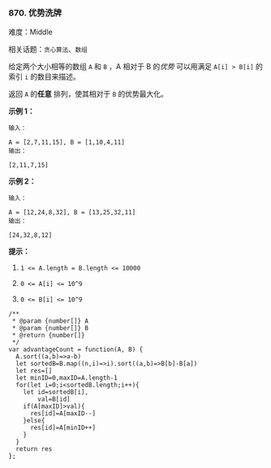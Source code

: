 ### 870. 优势洗牌

难度：Middle

相关话题：`贪心算法`、`数组`

给定两个大小相等的数组 `A` 和 `B` ，A 相对于 B 的*优势* 可以用满足 `A[i] > B[i]` 的索引  `i` 的数目来描述。



返回 `A` 的**任意** 排列，使其相对于  `B` 的优势最大化。







**示例 1：** 



```
输入：

A = [2,7,11,15], B = [1,10,4,11]
输出：

[2,11,7,15]
```


**示例 2：** 



```
输入：

A = [12,24,8,32], B = [13,25,32,11]
输出：

[24,32,8,12]
```






**提示：** 




1.  `1 <= A.length = B.length <= 10000` 

2.  `0 <= A[i] <= 10^9` 

3.  `0 <= B[i] <= 10^9` 




```
/**
 * @param {number[]} A
 * @param {number[]} B
 * @return {number[]}
 */
var advantageCount = function(A, B) {
  A.sort((a,b)=>a-b)
  let sortedB=B.map((n,i)=>i).sort((a,b)=>B[b]-B[a])
  let res=[]
  let minID=0,maxID=A.length-1
  for(let i=0;i<sortedB.length;i++){
    let id=sortedB[i],
        val=B[id]
    if(A[maxID]>val){
      res[id]=A[maxID--]
    }else{
      res[id]=A[minID++]
    }
  }
  return res
};
```

